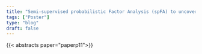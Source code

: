 ```yaml
---
title: "Semi-supervised probabilistic Factor Analysis (spFA) to uncover novel axes of variation in multi-omics data sets"
tags: ["Poster"]
type: "blog"
draft: false
---
```


{{< abstracts paper="paperp11">}}


